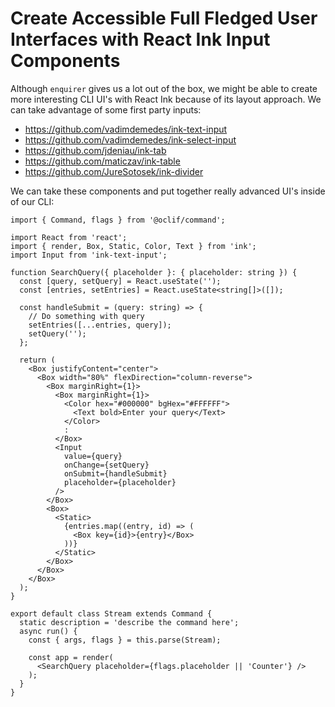 # Create Accessible Full Fledged User Interfaces with React Ink Input Components

Although `enquirer` gives us a lot out of the box, we might be able to create more interesting CLI UI's with React Ink because of its layout approach. We can take advantage of some first party inputs:

- https://github.com/vadimdemedes/ink-text-input
- https://github.com/vadimdemedes/ink-select-input
- https://github.com/jdeniau/ink-tab
- https://github.com/maticzav/ink-table
- https://github.com/JureSotosek/ink-divider

We can take these components and put together really advanced UI's inside of our CLI:

```tsx
import { Command, flags } from '@oclif/command';

import React from 'react';
import { render, Box, Static, Color, Text } from 'ink';
import Input from 'ink-text-input';

function SearchQuery({ placeholder }: { placeholder: string }) {
  const [query, setQuery] = React.useState('');
  const [entries, setEntries] = React.useState<string[]>([]);

  const handleSubmit = (query: string) => {
    // Do something with query
    setEntries([...entries, query]);
    setQuery('');
  };

  return (
    <Box justifyContent="center">
      <Box width="80%" flexDirection="column-reverse">
        <Box marginRight={1}>
          <Box marginRight={1}>
            <Color hex="#000000" bgHex="#FFFFFF">
              <Text bold>Enter your query</Text>
            </Color>
            :
          </Box>
          <Input
            value={query}
            onChange={setQuery}
            onSubmit={handleSubmit}
            placeholder={placeholder}
          />
        </Box>
        <Box>
          <Static>
            {entries.map((entry, id) => (
              <Box key={id}>{entry}</Box>
            ))}
          </Static>
        </Box>
      </Box>
    </Box>
  );
}

export default class Stream extends Command {
  static description = 'describe the command here';
  async run() {
    const { args, flags } = this.parse(Stream);

    const app = render(
      <SearchQuery placeholder={flags.placeholder || 'Counter'} />
    );
  }
}
```

